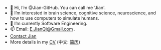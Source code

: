 - 👋 Hi, I’m @Jian-GitHub. You can call me 'Jian'.
- 👀 I’m interested in brain science, cognitive science, neuroscience, and how to use computers to simulate humans.
- 🌱 I’m currently Software Engineering.
- 📫 Email:  E.JianQi@Gmail.com .
- [Contact Jian](https://contact.jian.nz)
- More details in my [CV](https://github.com/Jian-GitHub/CV/blob/main/Jian%20Qi%20CV(en).pdf) (中文: [简历](https://github.com/Jian-GitHub/CV/blob/main/Jian%20Qi%20CV(zh).pdf))

<!---
Jian-GitHub/Jian-GitHub is a ✨ special ✨ repository because its `README.md` (this file) appears on your GitHub profile.
You can click the Preview link to take a look at your changes.
--->
